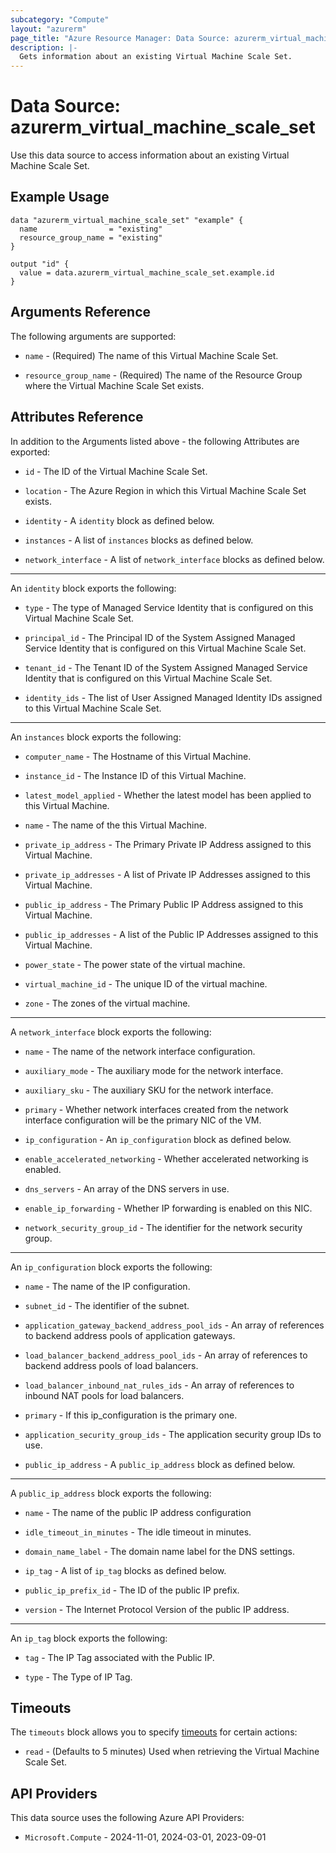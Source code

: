 ```yaml
---
subcategory: "Compute"
layout: "azurerm"
page_title: "Azure Resource Manager: Data Source: azurerm_virtual_machine_scale_set"
description: |-
  Gets information about an existing Virtual Machine Scale Set.
---
```


# Data Source: azurerm_virtual_machine_scale_set

Use this data source to access information about an existing Virtual Machine Scale Set.

## Example Usage

```hcl
data "azurerm_virtual_machine_scale_set" "example" {
  name                = "existing"
  resource_group_name = "existing"
}

output "id" {
  value = data.azurerm_virtual_machine_scale_set.example.id
}
```

## Arguments Reference

The following arguments are supported:

* `name` - (Required) The name of this Virtual Machine Scale Set.

* `resource_group_name` - (Required) The name of the Resource Group where the Virtual Machine Scale Set exists.

## Attributes Reference

In addition to the Arguments listed above - the following Attributes are exported:

* `id` - The ID of the Virtual Machine Scale Set.

* `location` - The Azure Region in which this Virtual Machine Scale Set exists.

* `identity` - A `identity` block as defined below.

* `instances` - A list of `instances` blocks as defined below.

* `network_interface` - A list of `network_interface` blocks as defined below.

---

An `identity` block exports the following:

* `type` - The type of Managed Service Identity that is configured on this Virtual Machine Scale Set.

* `principal_id` - The Principal ID of the System Assigned Managed Service Identity that is configured on this Virtual Machine Scale Set.

* `tenant_id` - The Tenant ID of the System Assigned Managed Service Identity that is configured on this Virtual Machine Scale Set.

* `identity_ids` - The list of User Assigned Managed Identity IDs assigned to this Virtual Machine Scale Set.

---

An `instances` block exports the following:

* `computer_name` - The Hostname of this Virtual Machine.

* `instance_id` - The Instance ID of this Virtual Machine.

* `latest_model_applied` - Whether the latest model has been applied to this Virtual Machine.

* `name` - The name of the this Virtual Machine.

* `private_ip_address` - The Primary Private IP Address assigned to this Virtual Machine.
 
* `private_ip_addresses` - A list of Private IP Addresses assigned to this Virtual Machine.
 
* `public_ip_address` - The Primary Public IP Address assigned to this Virtual Machine.

* `public_ip_addresses` - A list of the Public IP Addresses assigned to this Virtual Machine.
 
* `power_state` - The power state of the virtual machine.

* `virtual_machine_id` - The unique ID of the virtual machine.

* `zone` - The zones of the virtual machine.

---

A `network_interface` block exports the following:

* `name` - The name of the network interface configuration.

* `auxiliary_mode` - The auxiliary mode for the network interface.

* `auxiliary_sku` - The auxiliary SKU for the network interface.

* `primary` - Whether network interfaces created from the network interface configuration will be the primary NIC of the VM.

* `ip_configuration` - An `ip_configuration` block as defined below.

* `enable_accelerated_networking` - Whether accelerated networking is enabled.

* `dns_servers` - An array of the DNS servers in use.

* `enable_ip_forwarding` - Whether IP forwarding is enabled on this NIC.

* `network_security_group_id` - The identifier for the network security group.

---

An `ip_configuration` block exports the following:

* `name` - The name of the IP configuration.

* `subnet_id` - The identifier of the subnet.

* `application_gateway_backend_address_pool_ids` - An array of references to backend address pools of application gateways.

* `load_balancer_backend_address_pool_ids` - An array of references to backend address pools of load balancers.

* `load_balancer_inbound_nat_rules_ids` - An array of references to inbound NAT pools for load balancers.

* `primary` -  If this ip_configuration is the primary one.

* `application_security_group_ids` -  The application security group IDs to use.

* `public_ip_address` - A `public_ip_address` block as defined below.

---

A `public_ip_address` block exports the following:

* `name` - The name of the public IP address configuration

* `idle_timeout_in_minutes` - The idle timeout in minutes.

* `domain_name_label` - The domain name label for the DNS settings.

* `ip_tag` - A list of `ip_tag` blocks as defined below.

* `public_ip_prefix_id` - The ID of the public IP prefix.

* `version` - The Internet Protocol Version of the public IP address.

---

An `ip_tag` block exports the following:

* `tag` - The IP Tag associated with the Public IP.

* `type` - The Type of IP Tag.

## Timeouts

The `timeouts` block allows you to specify [timeouts](https://www.terraform.io/language/resources/syntax#operation-timeouts) for certain actions:

* `read` - (Defaults to 5 minutes) Used when retrieving the Virtual Machine Scale Set.

## API Providers
<!-- This section is generated, changes will be overwritten -->
This data source uses the following Azure API Providers:

* `Microsoft.Compute` - 2024-11-01, 2024-03-01, 2023-09-01
